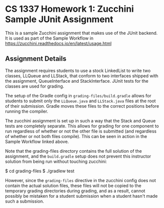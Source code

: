 CS 1337 Homework 1: Zucchini Sample JUnit Assignment
==============================

This is a sample Zucchini assignment that makes use of the JUnit backend. It is used as part of the Sample Workflow in https://zucchini.readthedocs.io/en/latest/usage.html

Assignment Details
----
The assignment requires students to use a stock LinkedList to write two classes, LLQueue and LLStack, that conform to two interfaces shipped with the assignment, QueueInterface and StackInterface. JUnit tests for the classes are used for grading.

The setup of the Gradle config in `grading-files/build.gradle` allows for students to submit only the `LLQueue.java` and `LLStack.java` files at the root of their submission. Gradle moves these files to the correct positions before running the compiler.

The zucchini assignment is set up in such a way that the Stack and Queue tests are completely separate. This allows for grading for one component to run regardless of whether or not the other file is submitted (and regardless of whether or not both files compile). This can be seen in action in the Sample Workflow linked above.

Note that the grading-files directory contains the full solution of the assignment, and the `build.gradle` setup does not prevent this instructor solution from being run without touching zucchini: 

  $ cd grading-files
  $ ./gradlew test
  
However, since the `grading-files` directive in the zucchini config does not contain the actual solution files, these files will not be copied to the temporary grading directories during grading, and as a result, cannot possibly be mistaken for a student submission when a student hasn't made such a submission.
